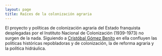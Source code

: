 ```yaml
---
layout: page
title: Raíces de la colonización agraria
---
```



El proyecto y políticas de colonización agraria del Estado
franquista desplegadas por el Instituto Nacional de Colonización (1939-1973) no
surgen de la nada. Siguiendo a [Cristóbal Gómez Benito](http://historiadelpresente.es/sites/default/files/revista/articulos/3/305unarevisionyunareflexionsobrelapoliticadecolonizacionagrariaenlaespanadefranco.pdf) en ella confluyen las políticas históricas repobladoras y de colonización, la
de reforma agraria y la política hidráulica.  




